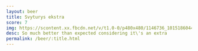 ```yaml
---
layout: beer
title: Svyturys ekstra
score: 7
img: https://scontent.xx.fbcdn.net/v/t1.0-0/p480x480/1146736_10151860444768745_544406358_n.jpg?oh=8e2e0cb44829b1232b884e87830e95ec&oe=58BF83FF
desc: So much better than expected considering it\'s an extra
permalink: /beer/:title.html
---
```


